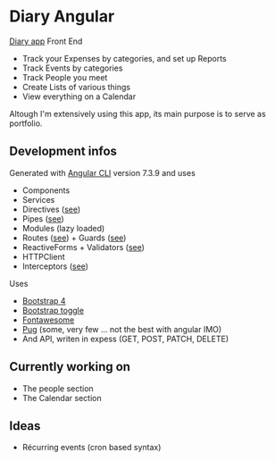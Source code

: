# Diary Angular

[Diary app](diary.julien-breiner.com) Front End
- Track your Expenses by categories, and set up Reports
- Track Events by categories
- Track People you meet
- Create Lists of various things
- View everything on a Calendar

Altough I'm extensively using this app, its main purpose is to serve as portfolio.

## Development infos

Generated with [Angular CLI](https://github.com/angular/angular-cli) version 7.3.9 and uses
- Components
- Services
- Directives ([see](https://github.com/breinz/diary-angular/blob/master/src/app/shared/link.directive.ts))
- Pipes ([see](https://github.com/breinz/diary-angular/blob/master/src/app/shared/fixed.pipe.ts))
- Modules (lazy loaded)
- Routes ([see](https://github.com/breinz/diary-angular/blob/master/src/app/settings/settings-routing.module.ts)) + Guards ([see](https://github.com/breinz/diary-angular/blob/master/src/app/settings/country/country.guard.ts))
- ReactiveForms + Validators ([see](https://github.com/breinz/diary-angular/blob/master/src/app/user/signin/signin.component.ts))
- HTTPClient
- Interceptors ([see](https://github.com/breinz/diary-angular/blob/master/src/app/api-interceptor.service.ts))

Uses 
- [Bootstrap 4](https://getbootstrap.com/docs/4.0/getting-started/introduction/)
- [Bootstrap toggle](https://www.bootstraptoggle.com/)
- [Fontawesome](https://fontawesome.com/icons?d=gallery&m=free)
- [Pug](https://pugjs.org/api/getting-started.html) (some, very few ... not the best with angular IMO)
- And API, writen in expess (GET, POST, PATCH, DELETE)

## Currently working on

- The people section
- The Calendar section

## Ideas

- Récurring events (cron based syntax)